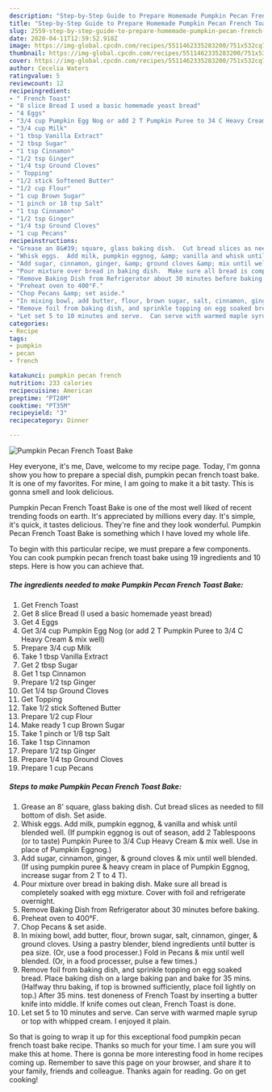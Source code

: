 ```yaml
---
description: "Step-by-Step Guide to Prepare Homemade Pumpkin Pecan French Toast Bake"
title: "Step-by-Step Guide to Prepare Homemade Pumpkin Pecan French Toast Bake"
slug: 2559-step-by-step-guide-to-prepare-homemade-pumpkin-pecan-french-toast-bake
date: 2020-04-11T12:59:52.918Z
image: https://img-global.cpcdn.com/recipes/5511462335283200/751x532cq70/pumpkin-pecan-french-toast-bake-recipe-main-photo.jpg
thumbnail: https://img-global.cpcdn.com/recipes/5511462335283200/751x532cq70/pumpkin-pecan-french-toast-bake-recipe-main-photo.jpg
cover: https://img-global.cpcdn.com/recipes/5511462335283200/751x532cq70/pumpkin-pecan-french-toast-bake-recipe-main-photo.jpg
author: Cecelia Waters
ratingvalue: 5
reviewcount: 12
recipeingredient:
- " French Toast"
- "8 slice Bread I used a basic homemade yeast bread"
- "4 Eggs"
- "3/4 cup Pumpkin Egg Nog or add 2 T Pumpkin Puree to 34 C Heavy Cream  mix well"
- "3/4 cup Milk"
- "1 tbsp Vanilla Extract"
- "2 tbsp Sugar"
- "1 tsp Cinnamon"
- "1/2 tsp Ginger"
- "1/4 tsp Ground Cloves"
- " Topping"
- "1/2 stick Softened Butter"
- "1/2 cup Flour"
- "1 cup Brown Sugar"
- "1 pinch or 18 tsp Salt"
- "1 tsp Cinnamon"
- "1/2 tsp Ginger"
- "1/4 tsp Ground Cloves"
- "1 cup Pecans"
recipeinstructions:
- "Grease an 8&#39; square, glass baking dish.  Cut bread slices as needed to fill bottom of dish.  Set aside."
- "Whisk eggs.  Add milk, pumpkin eggnog, &amp; vanilla and whisk until blended well.  (If pumpkin eggnog is out of season, add 2 Tablespoons (or to taste) Pumpkin Puree to 3/4 Cup Heavy Cream &amp; mix well.  Use in place of Pumpkin Eggnog.)"
- "Add sugar, cinnamon, ginger, &amp; ground cloves &amp; mix until well blended.  (If using pumpkin puree &amp; heavy cream in place of Pumpkin Eggnog, increase sugar from 2 T to 4 T)."
- "Pour mixture over bread in baking dish.  Make sure all bread is completely soaked with egg mixture.  Cover with foil and refrigerate overnight."
- "Remove Baking Dish from Refrigerator about 30 minutes before baking."
- "Preheat oven to 400°F."
- "Chop Pecans &amp; set aside."
- "In mixing bowl, add butter, flour, brown sugar, salt, cinnamon, ginger, &amp; ground cloves.  Using a pastry blender, blend ingredients until butter is pea size.  (Or, use a food processer.)  Fold in Pecans &amp; mix until well blended. (Or, in a food processer, pulse a few times.)"
- "Remove foil from baking dish, and sprinkle topping on egg soaked bread.  Place baking dish on a large baking pan and bake for 35 mins.  (Halfway thru baking, if top is browned sufficiently, place foil lightly on top.)  After 35 mins. test doneness of French Toast by inserting a butter knife into middle.  If knife comes out clean, French Toast is done."
- "Let set 5 to 10 minutes and serve.  Can serve with warmed maple syrup or top with whipped cream.  I enjoyed it plain."
categories:
- Recipe
tags:
- pumpkin
- pecan
- french

katakunci: pumpkin pecan french 
nutrition: 233 calories
recipecuisine: American
preptime: "PT28M"
cooktime: "PT35M"
recipeyield: "3"
recipecategory: Dinner

---
```



![Pumpkin Pecan French Toast Bake](https://img-global.cpcdn.com/recipes/5511462335283200/751x532cq70/pumpkin-pecan-french-toast-bake-recipe-main-photo.jpg)

Hey everyone, it's me, Dave, welcome to my recipe page. Today, I'm gonna show you how to prepare a special dish, pumpkin pecan french toast bake. It is one of my favorites. For mine, I am going to make it a bit tasty. This is gonna smell and look delicious.

Pumpkin Pecan French Toast Bake is one of the most well liked of recent trending foods on earth. It's appreciated by millions every day. It's simple, it's quick, it tastes delicious. They're fine and they look wonderful. Pumpkin Pecan French Toast Bake is something which I have loved my whole life.




To begin with this particular recipe, we must prepare a few components. You can cook pumpkin pecan french toast bake using 19 ingredients and 10 steps. Here is how you can achieve that.

<!--inarticleads1-->

##### The ingredients needed to make Pumpkin Pecan French Toast Bake:

1. Get  French Toast
1. Get 8 slice Bread (I used a basic homemade yeast bread)
1. Get 4 Eggs
1. Get 3/4 cup Pumpkin Egg Nog (or add 2 T Pumpkin Puree to 3/4 C Heavy Cream &amp; mix well)
1. Prepare 3/4 cup Milk
1. Take 1 tbsp Vanilla Extract
1. Get 2 tbsp Sugar
1. Get 1 tsp Cinnamon
1. Prepare 1/2 tsp Ginger
1. Get 1/4 tsp Ground Cloves
1. Get  Topping
1. Take 1/2 stick Softened Butter
1. Prepare 1/2 cup Flour
1. Make ready 1 cup Brown Sugar
1. Take 1 pinch or 1/8 tsp Salt
1. Take 1 tsp Cinnamon
1. Prepare 1/2 tsp Ginger
1. Prepare 1/4 tsp Ground Cloves
1. Prepare 1 cup Pecans




<!--inarticleads2-->

##### Steps to make Pumpkin Pecan French Toast Bake:

1. Grease an 8&#39; square, glass baking dish.  Cut bread slices as needed to fill bottom of dish.  Set aside.
1. Whisk eggs.  Add milk, pumpkin eggnog, &amp; vanilla and whisk until blended well.  (If pumpkin eggnog is out of season, add 2 Tablespoons (or to taste) Pumpkin Puree to 3/4 Cup Heavy Cream &amp; mix well.  Use in place of Pumpkin Eggnog.)
1. Add sugar, cinnamon, ginger, &amp; ground cloves &amp; mix until well blended.  (If using pumpkin puree &amp; heavy cream in place of Pumpkin Eggnog, increase sugar from 2 T to 4 T).
1. Pour mixture over bread in baking dish.  Make sure all bread is completely soaked with egg mixture.  Cover with foil and refrigerate overnight.
1. Remove Baking Dish from Refrigerator about 30 minutes before baking.
1. Preheat oven to 400°F.
1. Chop Pecans &amp; set aside.
1. In mixing bowl, add butter, flour, brown sugar, salt, cinnamon, ginger, &amp; ground cloves.  Using a pastry blender, blend ingredients until butter is pea size.  (Or, use a food processer.)  Fold in Pecans &amp; mix until well blended. (Or, in a food processer, pulse a few times.)
1. Remove foil from baking dish, and sprinkle topping on egg soaked bread.  Place baking dish on a large baking pan and bake for 35 mins.  (Halfway thru baking, if top is browned sufficiently, place foil lightly on top.)  After 35 mins. test doneness of French Toast by inserting a butter knife into middle.  If knife comes out clean, French Toast is done.
1. Let set 5 to 10 minutes and serve.  Can serve with warmed maple syrup or top with whipped cream.  I enjoyed it plain.




So that is going to wrap it up for this exceptional food pumpkin pecan french toast bake recipe. Thanks so much for your time. I am sure you will make this at home. There is gonna be more interesting food in home recipes coming up. Remember to save this page on your browser, and share it to your family, friends and colleague. Thanks again for reading. Go on get cooking!
